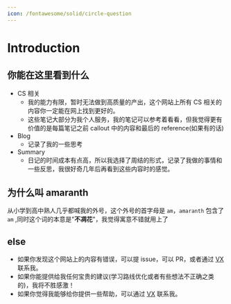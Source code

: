 ```yaml
---
icon: /fontawesome/solid/circle-question
---
```

# Introduction

## 你能在这里看到什么 

- CS 相关
    - 我的能力有限，暂时无法做到高质量的产出，这个网站上所有 CS 相关的内容你一定能在网上找到更好的。
    - 这些笔记大部分为我个人服务，我的笔记可以参考着看看，但我觉得更有价值的是每篇笔记之前 callout 中的内容和最后的 reference(如果有的话)
- Blog
    - 记录了我的一些思考
- Summary
    - 日记的时间成本有点高，所以我选择了周结的形式，记录了我做的事情和一些反思，我很好奇几年后再看到这些内容时的感觉。

## 为什么叫 amaranth

从小学到高中熟人几乎都喊我的外号，这个外号的首字母是 `am`，`amaranth` 包含了 `am` ,同时这个词的本意是"**不凋花**"，我觉得寓意不错就用上了

## else

- 如果你发现这个网站上的内容有错误，可以提 issue，可以 PR，或者通过 <u>[VX](https://auzers.github.io/notes/assets/images/wechat.jpg)</u> 联系我。
- 如果你能提供给我任何宝贵的建议(学习路线优化或者有些想法不正确之类的)，我将不胜感激！
- 如果你觉得我能够给你提供一些帮助，可以通过 <u>[VX](https://auzers.github.io/notes/assets/images/wechat.jpg)</u> 联系我。




